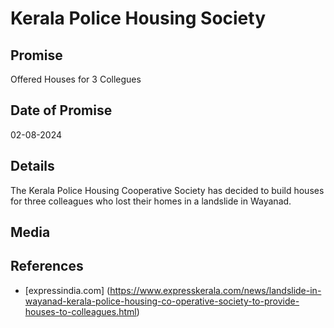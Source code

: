 # Kerala Police Housing Society

## Promise

Offered Houses for 3 Collegues

## Date of Promise

02-08-2024

## Details

The Kerala Police Housing Cooperative Society has decided to build houses for three colleagues who lost their homes in a landslide in Wayanad.

## Media

## References

- [expressindia.com] (https://www.expresskerala.com/news/landslide-in-wayanad-kerala-police-housing-co-operative-society-to-provide-houses-to-colleagues.html)

